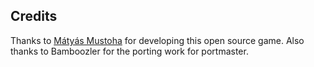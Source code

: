 ## Credits

Thanks to [Mátyás Mustoha](https://github.com/mmatyas) for developing this open source game.  Also thanks to Bamboozler for the porting work for portmaster.

